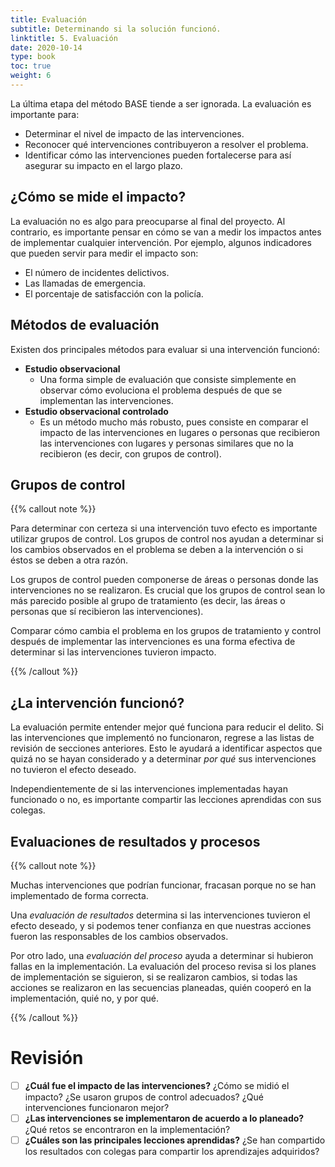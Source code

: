 ```yaml
---
title: Evaluación
subtitle: Determinando si la solución funcionó.
linktitle: 5. Evaluación
date: 2020-10-14
type: book
toc: true
weight: 6
---
```


La última etapa del método BASE tiende a ser ignorada. La evaluación es importante para:

- Determinar el nivel de impacto de las intervenciones.
- Reconocer qué intervenciones contribuyeron a resolver el problema.
- Identificar cómo las intervenciones pueden fortalecerse para así asegurar su impacto en el largo plazo.

## ¿Cómo se mide el impacto?

La evaluación no es algo para preocuparse al final del proyecto. Al contrario, es importante pensar en cómo se van a medir los impactos antes de implementar cualquier intervención. Por ejemplo, algunos indicadores que pueden servir para medir el impacto son:

- El número de incidentes delictivos.
- Las llamadas de emergencia.
- El porcentaje de satisfacción con la policía.

## Métodos de evaluación

Existen dos principales métodos para evaluar si una intervención funcionó:

- **Estudio observacional**
	- Una forma simple de evaluación que consiste simplemente en observar cómo evoluciona el problema después de que se implementan las intervenciones.
- **Estudio observacional controlado**
	- Es un método mucho más robusto, pues consiste en comparar el impacto de las intervenciones en lugares o personas que recibieron las intervenciones con lugares y personas similares que no la recibieron (es decir, con grupos de control).

## Grupos de control

{{% callout note %}}

Para determinar con certeza si una intervención tuvo efecto es importante utilizar grupos de control. Los grupos de control nos ayudan a determinar si los cambios observados en el problema se deben a la intervención o si éstos se deben a otra razón.

Los grupos de control pueden componerse de áreas o personas donde las intervenciones no se realizaron. Es crucial que los grupos de control sean lo más parecido posible al grupo de tratamiento (es decir, las áreas o personas que sí recibieron las intervenciones).

Comparar cómo cambia el problema en los grupos de tratamiento y control después de implementar las intervenciones es una forma efectiva de determinar si las intervenciones tuvieron impacto.

{{% /callout %}}

## ¿La intervención funcionó?

La evaluación permite entender mejor qué funciona para reducir el delito. Si las intervenciones que implementó no funcionaron, regrese a las listas de revisión de secciones anteriores. Esto le ayudará a identificar aspectos que quizá no se hayan considerado y a determinar *por qué* sus intervenciones no tuvieron el efecto deseado.

Independientemente de si las intervenciones implementadas hayan funcionado o no, es importante compartir las lecciones aprendidas con sus colegas.

## Evaluaciones de resultados y procesos

{{% callout note %}}

Muchas intervenciones que podrían funcionar, fracasan porque no se han implementado de forma correcta.

Una *evaluación de resultados* determina si las intervenciones tuvieron el efecto deseado, y si podemos tener confianza en que nuestras acciones fueron las responsables de los cambios observados.

Por otro lado, una *evaluación del proceso* ayuda a determinar si hubieron fallas en la implementación. La evaluación del proceso revisa si los planes de implementación se siguieron, si se realizaron cambios, si todas las acciones se realizaron en las secuencias planeadas, quién cooperó en la implementación, quié no, y por qué.

{{% /callout %}}

# Revisión

- [ ] **¿Cuál fue el impacto de las intervenciones?** ¿Cómo se midió el impacto? ¿Se usaron grupos de control adecuados? ¿Qué intervenciones funcionaron mejor?
- [ ] **¿Las intervenciones se implementaron de acuerdo a lo planeado?** ¿Qué retos se encontraron en la implementación?
- [ ] **¿Cuáles son las principales lecciones aprendidas?** ¿Se han compartido los resultados con colegas para compartir los aprendizajes adquiridos?
